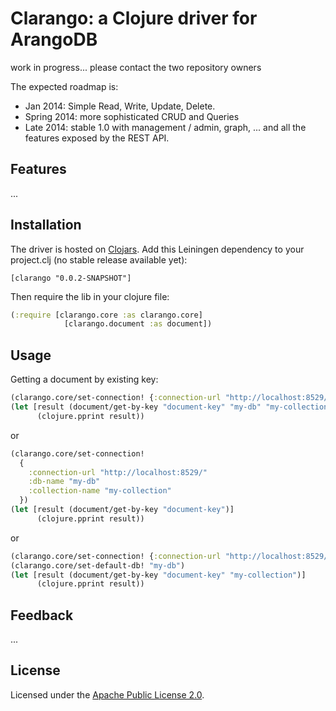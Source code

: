 Clarango: a Clojure driver for ArangoDB
========

work in progress... please contact the two repository owners

The expected roadmap is:
* Jan 2014: Simple Read, Write, Update, Delete.
* Spring 2014: more sophisticated CRUD and Queries
* Late 2014: stable 1.0 with management / admin, graph, ... and all the features exposed by the REST API.

## Features

...

## Installation

The driver is hosted on [Clojars](https://clojars.org/clarango). Add this Leiningen dependency to your project.clj (no stable release available yet):
```
[clarango "0.0.2-SNAPSHOT"]
```
Then require the lib in your clojure file:
``` Clojure
(:require [clarango.core :as clarango.core]
			[clarango.document :as document])
```

## Usage

Getting a document by existing key:

```clojure
(clarango.core/set-connection! {:connection-url "http://localhost:8529/"})
(let [result (document/get-by-key "document-key" "my-db" "my-collection")]
      (clojure.pprint result))
```

or

```clojure
(clarango.core/set-connection! 
  {
    :connection-url "http://localhost:8529/"
    :db-name "my-db"
    :collection-name "my-collection"
  })
(let [result (document/get-by-key "document-key")]
      (clojure.pprint result))
```

or

```clojure
(clarango.core/set-connection! {:connection-url "http://localhost:8529/"})
(clarango.core/set-default-db! "my-db")
(let [result (document/get-by-key "document-key" "my-collection")]
      (clojure.pprint result))
```

## Feedback

...

## License

Licensed under the [Apache Public License 2.0](http://www.apache.org/licenses/LICENSE-2.0.html).
